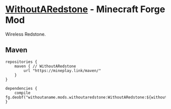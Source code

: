 # [WithoutARedstone](https://www.curseforge.com/minecraft/mc-mods/withoutaredstone "WithoutARedstone on CurseForge") - Minecraft Forge Mod

Wireless Redstone.

## Maven
    repositories {
        maven { // WithoutARedstone
            url "https://mineplay.link/maven/"
        }
    }

    dependencies {
        compile fg.deobf("withoutaname.mods.withoutaredstone:WithoutARedstone:${withoutaredstone_version}")
    }
